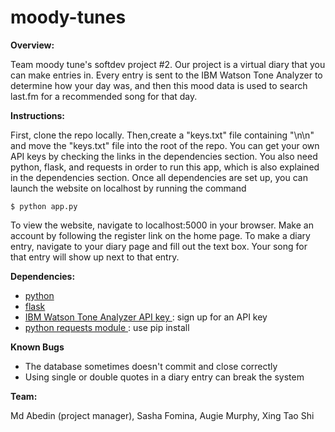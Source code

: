 # moody-tunes

**Overview:**

Team moody tune's softdev project #2. Our project is a virtual diary that you can make entries in. Every entry is sent to the IBM Watson Tone Analyzer to determine how your day was, and then this mood data is used to search last.fm for a recommended song for that day.


**Instructions:**

First, clone the repo locally. Then,create a "keys.txt" file containing "<Lastfm key>\n<ibmUsername>\n<ibmPassword>" and move the "keys.txt" file into the root of the repo. You can get your own API keys by checking the links in the dependencies section. You also need python, flask, and requests in order to run this app, which is also explained in the dependencies section. Once all dependencies are set up, you can  launch the website on localhost by running the command

```
$ python app.py
```

To view the website, navigate to localhost:5000 in your browser. Make an account by following the register link on the home page. To make a diary entry, navigate to your diary page and fill out the text box. Your song for that entry will show up next to that entry.


**Dependencies:**
- <a href = "https://www.python.org/downloads/"> python </a>
- <a href = "http://flask.pocoo.org/docs/0.12/installation/"> flask </a>
- <a href = "https://console.bluemix.net/registration/?target=%2Fdeveloper%2Fwatson%2Fcreate-project%3Fservices%3Dtone_analyzer%26hideTours%3Dtrue&cm_mmc%3DOSocial_Tumblr-_-Watson%2BCore_Watson%2BCore%2B-%2BPlatform-_-WW_WW-_-wdc-ref%26cm_mmc%3DOSocial_Tumblr-_-Watson%2BCore_Watson%2BCore%2B-%2BPlatform-_-WW_WW-_-wdc-ref%26cm_mmca1%3D000000OF%26cm_mmca2%3D10000409&cm_mc_uid=41516314672015106846304&cm_mc_sid_50200000=1511376254&cm_mc_sid_52640000=1511376254"> IBM Watson Tone Analyzer API key </a>: sign up for an API key
- <a href = "http://docs.python-requests.org/en/master/user/install/"> python requests module </a>: use pip install
  

**Known Bugs**
- The database sometimes doesn't commit and close correctly
- Using single or double quotes in a diary entry can break the system

**Team:**

Md Abedin (project manager), Sasha Fomina, Augie Murphy, Xing Tao Shi

